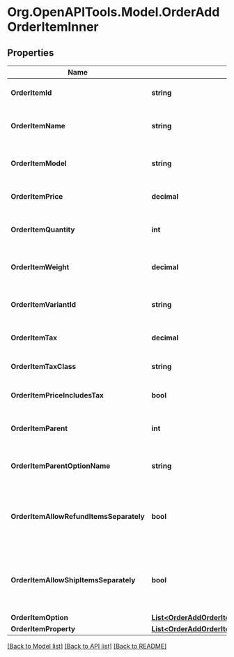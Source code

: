 # Org.OpenAPITools.Model.OrderAddOrderItemInner

## Properties

Name | Type | Description | Notes
------------ | ------------- | ------------- | -------------
**OrderItemId** | **string** | Defines orders specified by order item id | 
**OrderItemName** | **string** | Defines orders specified by order item name | 
**OrderItemModel** | **string** | Defines orders specified by order item model | [optional] 
**OrderItemPrice** | **decimal** | Defines orders specified by order item price | 
**OrderItemQuantity** | **int** | Defines orders specified by order item quantity | 
**OrderItemWeight** | **decimal** | Defines orders specified by order item weight | [optional] 
**OrderItemVariantId** | **string** | Ordered product variant. Where x is order item ID | [optional] 
**OrderItemTax** | **decimal** | Percentage of tax for product order | [optional] [default to 0M]
**OrderItemTaxClass** | **string** | Id of the tax class of product. | [optional] 
**OrderItemPriceIncludesTax** | **bool** | Defines if item price includes tax | [optional] [default to false]
**OrderItemParent** | **int** | Index of the parent grouped/bundle product | [optional] 
**OrderItemParentOptionName** | **string** | Option name of the parent grouped/bundle product | [optional] 
**OrderItemAllowRefundItemsSeparately** | **bool** | Indicates whether subitems of the grouped/bundle product can be refunded separately | [optional] 
**OrderItemAllowShipItemsSeparately** | **bool** | Indicates whether subitems of the grouped/bundle product can be shipped separately | [optional] 
**OrderItemOption** | [**List&lt;OrderAddOrderItemInnerOrderItemOptionInner&gt;**](OrderAddOrderItemInnerOrderItemOptionInner.md) |  | [optional] 
**OrderItemProperty** | [**List&lt;OrderAddOrderItemInnerOrderItemPropertyInner&gt;**](OrderAddOrderItemInnerOrderItemPropertyInner.md) |  | [optional] 

[[Back to Model list]](../README.md#documentation-for-models) [[Back to API list]](../README.md#documentation-for-api-endpoints) [[Back to README]](../README.md)

